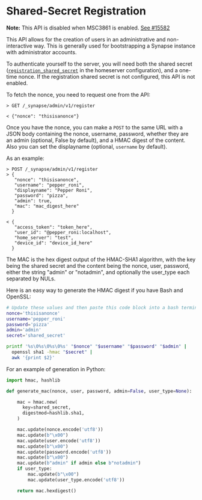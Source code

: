 # Shared-Secret Registration

**Note:** This API is disabled when MSC3861 is enabled. [See #15582](https://github.com/matrix-org/synapse/pull/15582)

This API allows for the creation of users in an administrative and
non-interactive way. This is generally used for bootstrapping a Synapse
instance with administrator accounts.

To authenticate yourself to the server, you will need both the shared secret
([`registration_shared_secret`](Synapse%20Docs%20-%20EN/usage/configuration/config_documentation.md#registration_shared_secret)
in the homeserver configuration), and a one-time nonce. If the registration
shared secret is not configured, this API is not enabled.

To fetch the nonce, you need to request one from the API:

```
> GET /_synapse/admin/v1/register

< {"nonce": "thisisanonce"}
```

Once you have the nonce, you can make a `POST` to the same URL with a JSON
body containing the nonce, username, password, whether they are an admin
(optional, False by default), and a HMAC digest of the content. Also you can
set the displayname (optional, `username` by default).

As an example:

```
> POST /_synapse/admin/v1/register
> {
   "nonce": "thisisanonce",
   "username": "pepper_roni",
   "displayname": "Pepper Roni",
   "password": "pizza",
   "admin": true,
   "mac": "mac_digest_here"
  }

< {
   "access_token": "token_here",
   "user_id": "@pepper_roni:localhost",
   "home_server": "test",
   "device_id": "device_id_here"
  }
```

The MAC is the hex digest output of the HMAC-SHA1 algorithm, with the key being
the shared secret and the content being the nonce, user, password, either the
string "admin" or "notadmin", and optionally the user_type
each separated by NULs.

Here is an easy way to generate the HMAC digest if you have Bash and OpenSSL:

```bash
# Update these values and then paste this code block into a bash terminal
nonce='thisisanonce'
username='pepper_roni'
password='pizza'
admin='admin'
secret='shared_secret'

printf '%s\0%s\0%s\0%s' "$nonce" "$username" "$password" "$admin" |
  openssl sha1 -hmac "$secret" |
  awk '{print $2}'
```

For an example of generation in Python:

```python
import hmac, hashlib

def generate_mac(nonce, user, password, admin=False, user_type=None):

    mac = hmac.new(
      key=shared_secret,
      digestmod=hashlib.sha1,
    )

    mac.update(nonce.encode('utf8'))
    mac.update(b"\x00")
    mac.update(user.encode('utf8'))
    mac.update(b"\x00")
    mac.update(password.encode('utf8'))
    mac.update(b"\x00")
    mac.update(b"admin" if admin else b"notadmin")
    if user_type:
        mac.update(b"\x00")
        mac.update(user_type.encode('utf8'))

    return mac.hexdigest()
```

